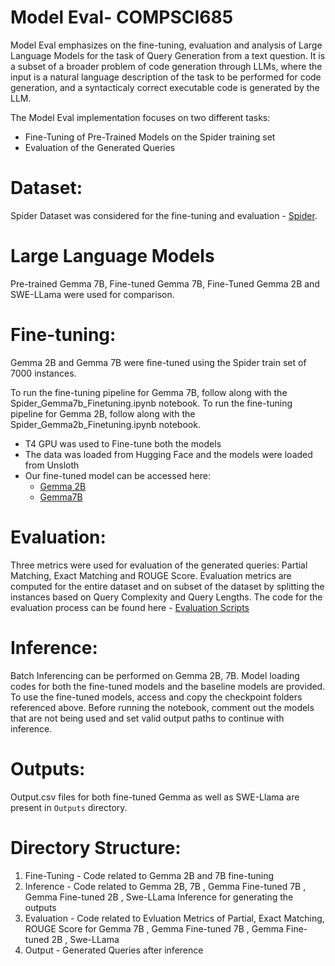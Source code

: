 # Model Eval- COMPSCI685


Model Eval emphasizes on the fine-tuning, evaluation and analysis of Large Language Models for the task of Query Generation from a text question. It is a subset of a broader problem of code generation through LLMs, where the input is a natural language description of the task to be performed for code generation, and a syntacticaly correct executable code is generated by the LLM.

The Model Eval implementation focuses on two different tasks:
* Fine-Tuning of Pre-Trained Models on the Spider training set
* Evaluation of the Generated Queries 

# Dataset:
Spider Dataset was considered for the fine-tuning and evaluation - [Spider](https://huggingface.co/datasets/xlangai/spider). 

# Large Language Models
Pre-trained Gemma 7B, Fine-tuned Gemma 7B, Fine-Tuned Gemma 2B and SWE-LLama were used for comparison.

# Fine-tuning:

Gemma 2B and Gemma 7B were fine-tuned using the Spider train set of 7000 instances.

To run the fine-tuning pipeline for Gemma 7B, follow along with the Spider_Gemma7b_Finetuning.ipynb notebook. 
To run the fine-tuning pipeline for Gemma 2B, follow along with the Spider_Gemma2b_Finetuning.ipynb notebook. 

* T4 GPU was used to Fine-tune both the models
* The data was loaded from Hugging Face and the models were loaded from Unsloth
* Our fine-tuned model can be accessed here:
  * [Gemma 2B](https://drive.google.com/drive/folders/1wxKIJZj61mgEf3IDu8bFtAall_ThC2Gb?usp=drive_link)
  * [Gemma7B](https://drive.google.com/drive/folders/13uOIU47VG6GX17Nybba2UV7t4URdnbd4?usp=drive_link)

# Evaluation:
Three metrics were used for evaluation of the generated queries: Partial Matching, Exact Matching and ROUGE Score. 
Evaluation metrics are computed for the entire dataset and on subset of the dataset by splitting the instances based on Query Complexity and Query Lengths. 
The code for the evaluation process can be found here - [Evaluation Scripts]([https://drive.google.com/drive/folders/13uOIU47VG6GX17Nybba2UV7t4URdnbd4?usp=drive_link](https://drive.google.com/drive/u/2/folders/1pfF7lPnl6gMOje6CgtxvvmHMQLrTVfxo))

 
# Inference:
Batch Inferencing can be performed on Gemma 2B, 7B. Model loading codes for both the fine-tuned models and the baseline models are provided. To use the fine-tuned models, access and copy the checkpoint folders referenced above. Before running the notebook, comment out the models that are not being used and set valid output paths to continue with inference. 

# Outputs:

Output.csv files for both fine-tuned Gemma as well as SWE-Llama are present in `Outputs` directory.



# Directory  Structure:

1. Fine-Tuning - Code related to Gemma 2B and 7B fine-tuning
2. Inference - Code related to Gemma 2B, 7B , Gemma Fine-tuned 7B , Gemma Fine-tuned 2B , Swe-LLama Inference for generating the outputs
3. Evaluation - Code related to Evluation Metrics of Partial, Exact Matching, ROUGE Score for Gemma  7B , Gemma Fine-tuned 7B , Gemma Fine-tuned 2B , Swe-LLama 
4. Output - Generated Queries after inference


 
  
